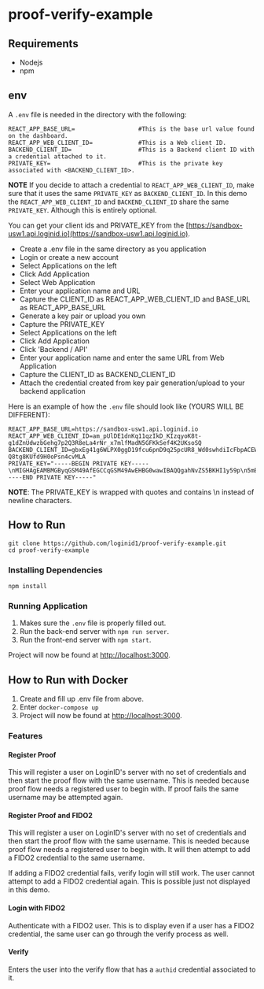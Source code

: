 # proof-verify-example

## Requirements

- Nodejs
- npm

## env

A `.env` file is needed in the directory with the following:

```
REACT_APP_BASE_URL=                  #This is the base url value found on the dashboard.
REACT_APP_WEB_CLIENT_ID=             #This is a Web client ID.
BACKEND_CLIENT_ID=                   #This is a Backend client ID with a credential attached to it.
PRIVATE_KEY=                         #This is the private key associated with <BACKEND_CLIENT_ID>.
```

**NOTE** If you decide to attach a credential to `REACT_APP_WEB_CLIENT_ID`, make sure that it uses the same `PRIVATE_KEY` as `BACKEND_CLIENT_ID`. In this demo the `REACT_APP_WEB_CLIENT_ID` and `BACKEND_CLIENT_ID` share the same `PRIVATE_KEY`. Although this is entirely optional.

You can get your client ids and PRIVATE_KEY from the [https://sandbox-usw1.api.loginid.io](https://sandbox-usw1.api.loginid.io).

- Create a .env file in the same directory as you application
- Login or create a new account
- Select Applications on the left
- Click Add Application
- Select Web Application
- Enter your application name and URL
- Capture the CLIENT_ID as REACT_APP_WEB_CLIENT_ID and BASE_URL as REACT_APP_BASE_URL
- Generate a key pair or upload you own
- Capture the PRIVATE_KEY
- Select Applications on the left
- Click Add Application
- Click 'Backend / API'
- Enter your application name and enter the same URL from Web Application
- Capture the CLIENT_ID as BACKEND_CLIENT_ID
- Attach the credential created from key pair generation/upload to your backend application

Here is an example of how the `.env` file should look like (YOURS WILL BE DIFFERENT):

```
REACT_APP_BASE_URL=https://sandbox-usw1.api.loginid.io
REACT_APP_WEB_CLIENT_ID=am_pUlDE1dnKq11qzIkD_KIzqyoK8t-g1dZnUdwzbGehg7p2Q3R8eLa4rNr_x7mlfMadN5GFKkSef4K2UKsoSQ
BACKEND_CLIENT_ID=gbxEg41g6WLPX0ggD19fcu6pnD9q25pcUR8_Wd0swhdiIcFbpACEW7j4QAofxe_-Q8tg8KUfd9H0oPsn4cvMLA
PRIVATE_KEY="-----BEGIN PRIVATE KEY-----\nMIGHAgEAMBMGByqGSM49AfEGCCqGSM49AwEHBG0wawIBAQQgahNvZS5BKHI1y59p\n5mBfZQ3QM16zRghLfdiCY7KDhI2hRANCAAQyfTeuqPrtqsa2YGsarTkg9fWdq8Ta\nBBmf8PqLBaELtBa7sKE0IEusa0Q+KPSdyeXF3Kii1dYrh2Kf8KQnjJ1v\n-----END PRIVATE KEY-----"
```

**NOTE**: The PRIVATE_KEY is wrapped with quotes and contains \n instead of newline characters.

## How to Run

```
git clone https://github.com/loginid1/proof-verify-example.git
cd proof-verify-example
```

### Installing Dependencies

```
npm install
```

### Running Application

1. Makes sure the `.env` file is properly filled out.
2. Run the back-end server with `npm run server`.
3. Run the front-end server with `npm start`.

Project will now be found at [http://localhost:3000](http://localhost:3000).

## How to Run with Docker

1. Create and fill up .env file from above.
2. Enter `docker-compose up`
3. Project will now be found at [http://localhost:3000](http://localhost:3000).

### Features

#### Register Proof

This will register a user on LoginID's server with no set of credentials and then start the proof flow with the
same username. This is needed because proof flow needs a registered user to begin with. If proof fails the same
username may be attempted again.

#### Register Proof and FIDO2

This will register a user on LoginID's server with no set of credentials and then start the proof flow with the
same username. This is needed because proof flow needs a registered user to begin with. It will then attempt to
add a FIDO2 credential to the same username.

If adding a FIDO2 credential fails, verify login will still work. The user cannot attempt to add a FIDO2 credential
again. This is possible just not displayed in this demo.

#### Login with FIDO2

Authenticate with a FIDO2 user. This is to display even if a user has a FIDO2 credential, the same user can go through the verify process as well.

#### Verify

Enters the user into the verify flow that has a `authid` credential associated to it.

